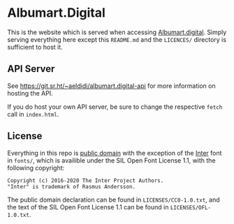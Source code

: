 Albumart.Digital
================

This is the website which is served when accessing
[Albumart.digital](https://albumart.digital). Simply serving everything here
except this `README.md` and the `LICENCES/` directory is sufficient to host it.

API Server
----------

See https://git.sr.ht/~aeldidi/albumart.digital-api for more information on
hosting the API.

If you do host your own API server, be sure to change the respective `fetch`
call in `index.html`.

License
-------

Everything in this repo is
[public domain](https://creativecommons.org/publicdomain/zero/1.0/) with the
exception of the [Inter](https://rsms.me/inter/) font in `fonts/`,
which is availible under the SIL Open Font License 1.1, with the following
copyright:

```
Copyright (c) 2016-2020 The Inter Project Authors.
"Inter" is trademark of Rasmus Andersson.
```

The public domain declaration can be found in `LICENSES/CC0-1.0.txt`, and the
text of the SIL Open Font License 1.1 can be found in `LICENSES/OFL-1.0.txt`.

